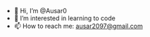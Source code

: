 - 👋 Hi, I’m @Ausar0
- 👀 I’m interested in learning to code
- 📫 How to reach me: ausar2097@gmail.com

<!---
Ausar0/Ausar0 is a ✨ special ✨ repository because its `README.md` (this file) appears on your GitHub profile.
You can click the Preview link to take a look at your changes.
--->
